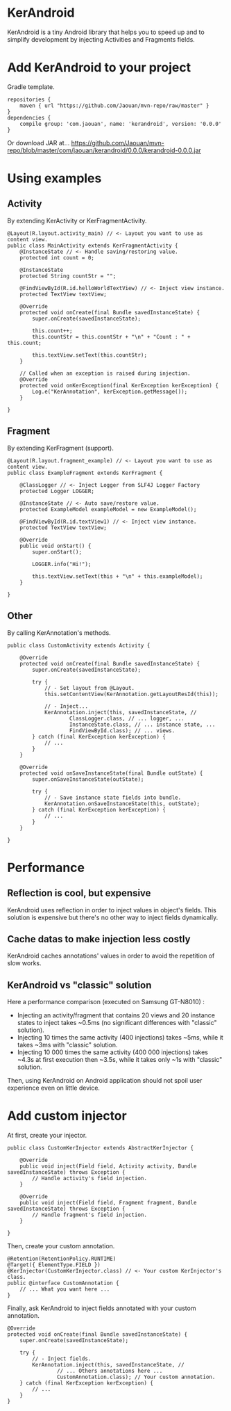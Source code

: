 # KerAndroid
KerAndroid is a tiny Android library that helps you to speed up and to simplify development by injecting Activities and Fragments fields.

# Add KerAndroid to your project
Gradle template.
```
repositories {
	maven { url "https://github.com/Jaouan/mvn-repo/raw/master" }
}
dependencies {
	compile group: 'com.jaouan', name: 'kerandroid', version: '0.0.0'
}
```
Or download JAR at...
https://github.com/Jaouan/mvn-repo/blob/master/com/jaouan/kerandroid/0.0.0/kerandroid-0.0.0.jar

# Using examples
## Activity

By extending KerActivity or KerFragmentActivity.
```
@Layout(R.layout.activity_main) // <- Layout you want to use as content view.
public class MainActivity extends KerFragmentActivity {
    @InstanceState // <- Handle saving/restoring value.
    protected int count = 0;

    @InstanceState
    protected String countStr = "";

    @FindViewById(R.id.helloWorldTextView) // <- Inject view instance.
    protected TextView textView;

    @Override
    protected void onCreate(final Bundle savedInstanceState) {
        super.onCreate(savedInstanceState);

        this.count++;
        this.countStr = this.countStr + "\n" + "Count : " + this.count;

        this.textView.setText(this.countStr);
    }

    // Called when an exception is raised during injection.
    @Override
    protected void onKerException(final KerException kerException) {
        Log.e("KerAnnotation", kerException.getMessage());
    }

}
```

## Fragment
By extending KerFragment (support).
```
@Layout(R.layout.fragment_example) // <- Layout you want to use as content view.
public class ExampleFragment extends KerFragment {

    @ClassLogger // <- Inject Logger from SLF4J Logger Factory
    protected Logger LOGGER;

    @InstanceState // <- Auto save/restore value.
    protected ExampleModel exampleModel = new ExampleModel();

    @FindViewById(R.id.textView1) // <- Inject view instance.
    protected TextView textView;

    @Override
    public void onStart() {
        super.onStart();

        LOGGER.info("Hi!");

        this.textView.setText(this + "\n" + this.exampleModel);
    }

}
```

## Other
By calling KerAnnotation's methods.
```
public class CustomActivity extends Activity {

    @Override
    protected void onCreate(final Bundle savedInstanceState) {
        super.onCreate(savedInstanceState);

        try {
            // - Set layout from @Layout.
            this.setContentView(KerAnnotation.getLayoutResId(this));

            // - Inject...
            KerAnnotation.inject(this, savedInstanceState, //
                    ClassLogger.class, // ... logger, ...
                    InstanceState.class, // ... instance state, ...
                    FindViewById.class); // ... views.
        } catch (final KerException kerException) {
            // ...
        }
    }

    @Override
    protected void onSaveInstanceState(final Bundle outState) {
        super.onSaveInstanceState(outState);

        try {
            // - Save instance state fields into bundle.
            KerAnnotation.onSaveInstanceState(this, outState);
        } catch (final KerException kerException) {
            // ...
        }
    }

}
```

# Performance
## Reflection is cool, but expensive
KerAndroid uses reflection in order to inject values in object's fields. This solution is expensive but there's no other way to inject fields dynamically.
## Cache datas to make injection less costly
KerAndroid caches annotations' values in order to avoid the repetition of slow works.
## KerAndroid vs "classic" solution
Here a performance comparison (executed on Samsung GT-N8010) :
 - Injecting an activity/fragment that contains 20 views and 20 instance states to inject takes ~0.5ms (no significant differences with "classic" solution).
 - Injecting 10 times the same activity (400 injections) takes ~5ms, while it takes ~3ms with "classic" solution.
 - Injecting 10 000 times the same activity (400 000 injections) takes ~4.3s at first execution then ~3.5s, while it takes only ~1s with "classic" solution.

Then, using KerAndroid on Android application should not spoil user experience even on little device.


# Add custom injector
At first, create your injector.
```
public class CustomKerInjector extends AbstractKerInjector {

    @Override
    public void inject(Field field, Activity activity, Bundle savedInstanceState) throws Exception {
        // Handle activity's field injection.
    }

    @Override
    public void inject(Field field, Fragment fragment, Bundle savedInstanceState) throws Exception {
        // Handle fragment's field injection.
    }

}
```
 
Then, create your custom annotation.
```
@Retention(RetentionPolicy.RUNTIME)
@Target({ ElementType.FIELD })
@KerInjector(CustomKerInjector.class) // <- Your custom KerInjector's class.
public @interface CustomAnnotation {
    // ... What you want here ...
}
```

Finally, ask KerAndroid to inject fields annotated with your custom annotation.
```
@Override
protected void onCreate(final Bundle savedInstanceState) {
    super.onCreate(savedInstanceState);

    try {
        // - Inject fields.
        KerAnnotation.inject(this, savedInstanceState, //
                // ... Others annotations here ...
                CustomAnnotation.class); // Your custom annotation.
    } catch (final KerException kerException) {
        // ...
    }
}
```
